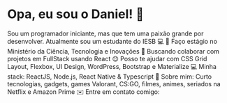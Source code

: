 # Opa, eu sou o Daniel! 🤙
 Sou um programador iniciante, mas que tem uma paixão grande por desenvolver. Atualmente sou um estudante do IESB 💻  🚀   Faço estágio no Ministério da Ciência, Tecnologia e Inovações 💜   Buscando colaborar com projetos em FullStack usando React 😊   Posso te ajudar com CSS Grid Layout, Flexbox, UI Design, WordPress, Bootstrap e Materialize 💻   Minha stack: ReactJS, Node.js, React Native &amp; Typescript 💬   Sobre mim: Curto tecnologias, gadgets, games Valorant, CS:GO, filmes, animes, seriados na Netflix e Amazon Prime ✉️   Entre em contato comigo:
